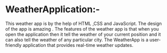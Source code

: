 # WeatherApplication:-
This weather app is by the help of HTML ,CSS and JavaScript. The design of the app is amazing . The features of the weather app is that when you open the application then it tell the weather of your current position and it can also tell the weather of any particular city. The WeatherApp is a user- friendly application that provides real-time weather updates.
